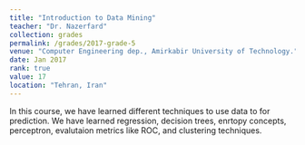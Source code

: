 ```yaml
---
title: "Introduction to Data Mining"
teacher: "Dr. Nazerfard"
collection: grades
permalink: /grades/2017-grade-5
venue: "Computer Engineering dep., Amirkabir University of Technology."
date: Jan 2017
rank: true
value: 17
location: "Tehran, Iran"
---
```


In this course, we have learned different techniques to use data to for prediction. We have learned regression, decision trees, enrtopy concepts, perceptron, evalutaion metrics like ROC, and clustering techniques.


